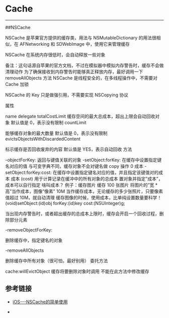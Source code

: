 # Cache
---
##NSCache

NSCache 是苹果官方提供的缓存类，用法与 NSMutableDictionary 的用法很相似，在 AFNetworking 和 SDWebImage 中，使用它来管理缓存

NSCache 在系统内存很低时，会自动释放一些对象

备注：这句话源自苹果的官方文档，不过在模拟器中模拟内存警告时，缓存不会做清理动作 为了确保接收到内存警告时能够真正释放内存，最好调用一下 removeAllObjects 方法
NSCache 是线程安全的，在多线程操作中，不需要对 Cache 加锁

NSCache 的 Key 只是做强引用，不需要实现 NSCopying 协议

属性

name delegate totalCostLimit
缓存空间的最大总成本，超出上限会自动回收对象 默认值是 0，表示没有限制
countLimit

能够缓存对象的最大数量 默认值是 0，表示没有限制
evictsObjectsWithDiscardedContent

标示缓存是否回收废弃的内容 默认值是 YES，表示自动回收
方法

-objectForKey: 返回与键值关联的对象 -setObject:forKey:
在缓存中设置指定键名对应的值 与可变字典不同，缓存对象不会对键名做 copy 操作 0 成本 -setObject:forKey:cost:
在缓存中设置指定键名对应的值，并且指定该键值对的成本 成本 (cost) 用于计算记录在缓冲中的所有对象的总成本
置对象并指定”成本”，成本可以自行指定
啥叫成本？
例子：缓存图片 缓存 100 张图片 将图片的”宽 * 高”当作成本，图像”像素” 10M 当作缓存成本，无论缓存的多少张照片，只要像素值超过 10M，就自动清理 缓存图像的时候，使用成本，比单纯设置数量要科学！
(void)setObject:(id)obj forKey:(id)key cost:(NSUInteger)g;

当出现内存警告时，或者超出缓存的总成本上限时，缓存会开启一个回收过程，删除部分元素

-removeObjectForKey:

删除缓存中，指定键名的对象

-removeAllObjects

删除缓存中所有对象（很可怕，最好别用）
委托方法

cache:willEvictObject
缓存将要删除对象时调用 不能在此方法中修改缓存


## 参考链接
* [iOS---NSCache的简单使用
](http://www.2cto.com/kf/201503/385497.html)

* 